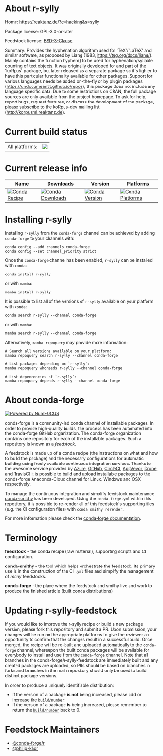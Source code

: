 About r-sylly
=============

Home: https://reaktanz.de/?c=hacking&s=sylly

Package license: GPL-3.0-or-later

Feedstock license: [BSD-3-Clause](https://github.com/conda-forge/r-sylly-feedstock/blob/main/LICENSE.txt)

Summary: Provides the hyphenation algorithm used for 'TeX'/'LaTeX' and similar software, as proposed by Liang (1983, <https://tug.org/docs/liang/>). Mainly contains the function hyphen() to be used for hyphenation/syllable counting of text objects. It was originally developed for and part of the 'koRpus' package, but later released as a separate package so it's lighter to have this particular functionality available for other packages. Support for various languages needs be added on-the-fly or by plugin packages (<https://undocumeantit.github.io/repos>); this package does not include any language specific data. Due to some restrictions on CRAN, the full package sources are only available from the project homepage. To ask for help, report bugs, request features, or discuss the development of the package, please subscribe to the koRpus-dev mailing list (<http://korpusml.reaktanz.de>).

Current build status
====================


<table><tr><td>All platforms:</td>
    <td>
      <a href="https://dev.azure.com/conda-forge/feedstock-builds/_build/latest?definitionId=7436&branchName=main">
        <img src="https://dev.azure.com/conda-forge/feedstock-builds/_apis/build/status/r-sylly-feedstock?branchName=main">
      </a>
    </td>
  </tr>
</table>

Current release info
====================

| Name | Downloads | Version | Platforms |
| --- | --- | --- | --- |
| [![Conda Recipe](https://img.shields.io/badge/recipe-r--sylly-green.svg)](https://anaconda.org/conda-forge/r-sylly) | [![Conda Downloads](https://img.shields.io/conda/dn/conda-forge/r-sylly.svg)](https://anaconda.org/conda-forge/r-sylly) | [![Conda Version](https://img.shields.io/conda/vn/conda-forge/r-sylly.svg)](https://anaconda.org/conda-forge/r-sylly) | [![Conda Platforms](https://img.shields.io/conda/pn/conda-forge/r-sylly.svg)](https://anaconda.org/conda-forge/r-sylly) |

Installing r-sylly
==================

Installing `r-sylly` from the `conda-forge` channel can be achieved by adding `conda-forge` to your channels with:

```
conda config --add channels conda-forge
conda config --set channel_priority strict
```

Once the `conda-forge` channel has been enabled, `r-sylly` can be installed with `conda`:

```
conda install r-sylly
```

or with `mamba`:

```
mamba install r-sylly
```

It is possible to list all of the versions of `r-sylly` available on your platform with `conda`:

```
conda search r-sylly --channel conda-forge
```

or with `mamba`:

```
mamba search r-sylly --channel conda-forge
```

Alternatively, `mamba repoquery` may provide more information:

```
# Search all versions available on your platform:
mamba repoquery search r-sylly --channel conda-forge

# List packages depending on `r-sylly`:
mamba repoquery whoneeds r-sylly --channel conda-forge

# List dependencies of `r-sylly`:
mamba repoquery depends r-sylly --channel conda-forge
```


About conda-forge
=================

[![Powered by
NumFOCUS](https://img.shields.io/badge/powered%20by-NumFOCUS-orange.svg?style=flat&colorA=E1523D&colorB=007D8A)](https://numfocus.org)

conda-forge is a community-led conda channel of installable packages.
In order to provide high-quality builds, the process has been automated into the
conda-forge GitHub organization. The conda-forge organization contains one repository
for each of the installable packages. Such a repository is known as a *feedstock*.

A feedstock is made up of a conda recipe (the instructions on what and how to build
the package) and the necessary configurations for automatic building using freely
available continuous integration services. Thanks to the awesome service provided by
[Azure](https://azure.microsoft.com/en-us/services/devops/), [GitHub](https://github.com/),
[CircleCI](https://circleci.com/), [AppVeyor](https://www.appveyor.com/),
[Drone](https://cloud.drone.io/welcome), and [TravisCI](https://travis-ci.com/)
it is possible to build and upload installable packages to the
[conda-forge](https://anaconda.org/conda-forge) [Anaconda-Cloud](https://anaconda.org/)
channel for Linux, Windows and OSX respectively.

To manage the continuous integration and simplify feedstock maintenance
[conda-smithy](https://github.com/conda-forge/conda-smithy) has been developed.
Using the ``conda-forge.yml`` within this repository, it is possible to re-render all of
this feedstock's supporting files (e.g. the CI configuration files) with ``conda smithy rerender``.

For more information please check the [conda-forge documentation](https://conda-forge.org/docs/).

Terminology
===========

**feedstock** - the conda recipe (raw material), supporting scripts and CI configuration.

**conda-smithy** - the tool which helps orchestrate the feedstock.
                   Its primary use is in the construction of the CI ``.yml`` files
                   and simplify the management of *many* feedstocks.

**conda-forge** - the place where the feedstock and smithy live and work to
                  produce the finished article (built conda distributions)


Updating r-sylly-feedstock
==========================

If you would like to improve the r-sylly recipe or build a new
package version, please fork this repository and submit a PR. Upon submission,
your changes will be run on the appropriate platforms to give the reviewer an
opportunity to confirm that the changes result in a successful build. Once
merged, the recipe will be re-built and uploaded automatically to the
`conda-forge` channel, whereupon the built conda packages will be available for
everybody to install and use from the `conda-forge` channel.
Note that all branches in the conda-forge/r-sylly-feedstock are
immediately built and any created packages are uploaded, so PRs should be based
on branches in forks and branches in the main repository should only be used to
build distinct package versions.

In order to produce a uniquely identifiable distribution:
 * If the version of a package **is not** being increased, please add or increase
   the [``build/number``](https://docs.conda.io/projects/conda-build/en/latest/resources/define-metadata.html#build-number-and-string).
 * If the version of a package **is** being increased, please remember to return
   the [``build/number``](https://docs.conda.io/projects/conda-build/en/latest/resources/define-metadata.html#build-number-and-string)
   back to 0.

Feedstock Maintainers
=====================

* [@conda-forge/r](https://github.com/conda-forge/r/)
* [@philip-khor](https://github.com/philip-khor/)

